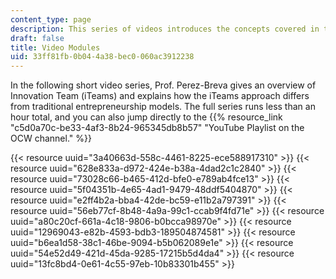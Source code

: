 ```yaml
---
content_type: page
description: This series of videos introduces the concepts covered in the course.
draft: false
title: Video Modules
uid: 33ff81fb-0b04-4a38-bec0-060ac3912238
---
```

In the following short video series, Prof. Perez-Breva gives an overview of Innovation Team (iTeams) and explains how the iTeams approach differs from traditional entrepreneurship models. The full series runs less than an hour total, and you can also jump directly to the {{% resource_link "c5d0a70c-be33-4af3-8b24-965345db8b57" "YouTube Playlist on the OCW channel." %}}

{{< resource uuid="3a40663d-558c-4461-8225-ece588917310" >}}
{{< resource uuid="628e833a-d972-424e-b38a-4dad2c1c2840" >}}
{{< resource uuid="73028c66-b465-412d-bfe0-e789ab4fce13" >}}
{{< resource uuid="5f04351b-4e65-4ad1-9479-48ddf5404870" >}}
{{< resource uuid="e2ff4b2a-bba4-42de-bc59-e11b2a797391" >}}
{{< resource uuid="56eb77cf-8b48-4a9a-99c1-ccab9f4fd71e" >}}
{{< resource uuid="a80c20cf-661a-4c18-9806-b0bcca98970e" >}}
{{< resource uuid="12969043-e82b-4593-bdb3-189504874581" >}}
{{< resource uuid="b6ea1d58-38c1-46be-9094-b5b062089e1e" >}}
{{< resource uuid="54e52d49-421d-45da-9285-17215b5d4da4" >}}
{{< resource uuid="13fc8bd4-0e61-4c55-97eb-10b83301b455" >}}